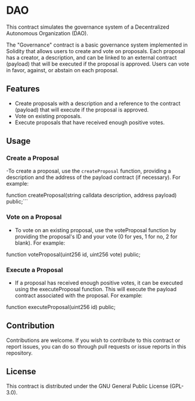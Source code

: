 # DAO

This contract simulates the governance system of a Decentralized Autonomous Organization (DAO).

The "Governance" contract is a basic governance system implemented in Solidity that allows users to create and vote on proposals. Each proposal has a creator, a description, and can be linked to an external contract (payload) that will be executed if the proposal is approved. Users can vote in favor, against, or abstain on each proposal.

## Features

- Create proposals with a description and a reference to the contract (payload) that will execute if the proposal is approved.
- Vote on existing proposals.
- Execute proposals that have received enough positive votes.

## Usage

### Create a Proposal

-To create a proposal, use the `createProposal` function, providing a description and the address of the payload contract (if necessary). For example:

function createProposal(string calldata description, address payload) public;```

### Vote on a Proposal
- To vote on an existing proposal, use the voteProposal function by providing the proposal's ID and your vote (0 for yes, 1 for no, 2 for blank). For example:

function voteProposal(uint256 id, uint256 vote) public;

### Execute a Proposal
- If a proposal has received enough positive votes, it can be executed using the executeProposal function. 
This will execute the payload contract associated with the proposal. For example:

function executeProposal(uint256 id) public;

## Contribution
Contributions are welcome. If you wish to contribute to this contract or report issues, you can do so through pull requests or issue reports in this repository.

## License
This contract is distributed under the GNU General Public License (GPL-3.0).






